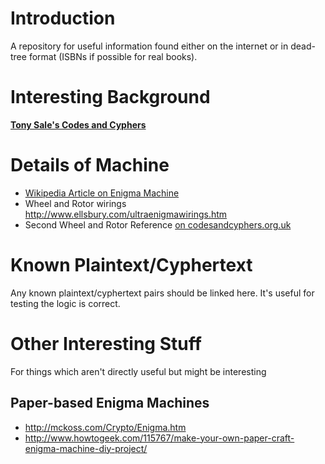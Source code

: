 # Introduction #
A repository for useful information found either on the internet or in dead-tree format (ISBNs if possible for real books).

# Interesting Background #
**[Tony Sale's Codes and Cyphers](http://www.codesandciphers.org.uk/enigma/index.htm)**


# Details of Machine #
  * [Wikipedia Article on Enigma Machine](http://en.wikipedia.org/wiki/Enigma_machine)
  * Wheel and Rotor wirings http://www.ellsbury.com/ultraenigmawirings.htm
  * Second Wheel and Rotor Reference [on codesandcyphers.org.uk](http://www.codesandciphers.org.uk/enigma/rotorspec.htm)


# Known Plaintext/Cyphertext #
Any known plaintext/cyphertext pairs should be linked here. It's useful for testing the logic is correct.


# Other Interesting Stuff #
For things which aren't directly useful but might be interesting

## Paper-based Enigma Machines ##
  * http://mckoss.com/Crypto/Enigma.htm
  * http://www.howtogeek.com/115767/make-your-own-paper-craft-enigma-machine-diy-project/